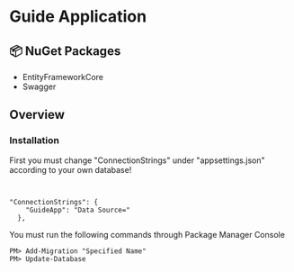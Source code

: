 # Guide Application

## 📦 NuGet Packages

* EntityFrameworkCore
* Swagger

## Overview

### Installation
First you must change "ConnectionStrings" under "appsettings.json" according to your own database!
```solidity


"ConnectionStrings": {
    "GuideApp": "Data Source="
  },

```
You must run the following commands through Package Manager Console 

```console
PM> Add-Migration "Specified Name"
PM> Update-Database
```
